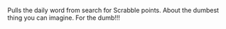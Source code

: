 Pulls the daily word from search for Scrabble points. About the dumbest thing you can imagine. For the dumb!!!
